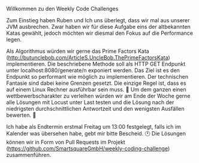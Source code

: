 Willkommen zu den Weekly Code Challenges 

Zum Einstieg haben Ruben und Ich uns überlegt, dass wir mal aus unserer JVM ausbrechen. Zwar haben wir für diese Aufgabe eins der altbekannten Katas gewählt, jedoch möchten wir diesmal den Fokus auf die Performance legen.

Als Algorithmus würden wir gerne das Prime Factors Kata (http://butunclebob.com/ArticleS.UncleBob.ThePrimeFactorsKata) implementieren. Die beschriebene Methode soll als HTTP GET Endpunkt unter localhost:8080/generate/n exponiert werden. Das Ziel ist es den Endpunkt so performant wie möglich zu implementieren. Der technischen Fantasie sind dabei keine Grenzen gesetzt. Die einzige Regel ist, dass es auf einem Linux Rechner ausführbar sein muss. :bullettrain_side:
Um dem ganzen einen wettbewerbscharakter zu verleihen würden wir am Ende der Woche gerne alle Lösungen mit Locust unter Last testen und die Lösung nach der niedrigsten durchschnittlichen Antwortzeit und den wenigsten Ausfällen bewerten. :100:

Ich habe als Endtermin erstmal Freitag um 13:00 festgelegt, falls ich im Kalender was übersehen habe, gebt mir bitte Bescheid. :clock1:
Die Lösungen können wir in Form von Pull Requests im Projekt (https://github.com/SmartsquareGmbH/weekly-coding-challenge) zusammenführen.